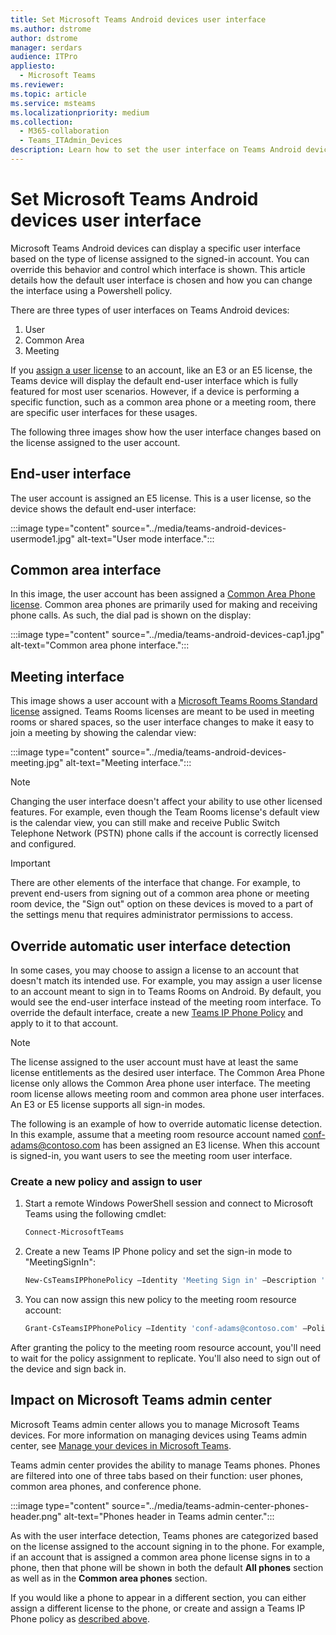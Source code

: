 ```yaml
---
title: Set Microsoft Teams Android devices user interface
ms.author: dstrome
author: dstrome
manager: serdars
audience: ITPro
appliesto: 
  - Microsoft Teams
ms.reviewer: 
ms.topic: article
ms.service: msteams
ms.localizationpriority: medium
ms.collection: 
  - M365-collaboration
  - Teams_ITAdmin_Devices
description: Learn how to set the user interface on Teams Android devices.
---
```

# Set Microsoft Teams Android devices user interface

Microsoft Teams Android devices can display a specific user interface based on the type of license assigned to the signed-in account. You can override this behavior and control which interface is shown. This article details how the default user interface is chosen and how you can change the interface using a Powershell policy.

There are three types of user interfaces on Teams Android devices:

1. User
2. Common Area
3. Meeting

If you [assign a user license](/microsoftteams/user-access) to an account, like an E3 or an E5 license, the Teams device will display the default end-user interface which is fully featured for most user scenarios. However, if a device is performing a specific function, such as a common area phone or a meeting room, there are specific user interfaces for these usages.

The following three images show how the user interface changes based on the license assigned to the user account. 

## End-user interface 

The user account is assigned an E5 license. This is a user license, so the device shows the default end-user interface:

:::image type="content" source="../media/teams-android-devices-usermode1.jpg" alt-text="User mode interface.":::

## Common area interface

In this image, the user account has been assigned a [Common Area Phone license](/microsoftteams/set-up-common-area-phones). Common area phones are primarily used for making and receiving phone calls. As such, the dial pad is shown on the display:

:::image type="content" source="../media/teams-android-devices-cap1.jpg" alt-text="Common area phone interface.":::

## Meeting interface

This image shows a user account with a [Microsoft Teams Rooms Standard license](/MicrosoftTeams/rooms/rooms-licensing) assigned. Teams Rooms licenses are meant to be used in meeting rooms or shared spaces, so the user interface changes to make it easy to join a meeting by showing the calendar view:

:::image type="content" source="../media/teams-android-devices-meeting.jpg" alt-text="Meeting interface.":::

> [!NOTE]
> Changing the user interface doesn't affect your ability to use other licensed features. For example, even though the Team Rooms license's default view is the calendar view, you can still make and receive Public Switch Telephone Network (PSTN) phone calls if the account is correctly licensed and configured.

> [!IMPORTANT]
> There are other elements of the interface that change. For example, to prevent end-users from signing out of a common area phone or meeting room device, the "Sign out" option on these devices is moved to a part of the settings menu that requires administrator permissions to access.

## Override automatic user interface detection

In some cases, you may choose to assign a license to an account that doesn't match its intended use. For example, you may assign a user license to an account meant to sign in to Teams Rooms on Android. By default, you would see the end-user interface instead of the meeting room interface. To override the default interface, create a new [Teams IP Phone Policy](/powershell/module/skype/new-csteamsipphonepolicy?view=skype-ps) and apply to it to that account.

> [!NOTE]
> The license assigned to the user account must have at least the same license entitlements as the desired user interface. The Common Area Phone license only allows the Common Area phone user interface. The meeting room license allows meeting room and common area phone user interfaces. An E3 or E5 license supports all sign-in modes.

The following is an example of how to override automatic license detection. In this example, assume that a meeting room resource account named conf-adams@contoso.com has been assigned an E3 license. When this account is signed-in, you want users to see the meeting room user interface.

### Create a new policy and assign to user

1. Start a remote Windows PowerShell session and connect to Microsoft Teams using the following cmdlet:

    ``` Powershell
    Connect-MicrosoftTeams
    ```

2. Create a new Teams IP Phone policy and set the sign-in mode to "MeetingSignIn":

   ``` Powershell
   New-CsTeamsIPPhonePolicy –Identity 'Meeting Sign in' –Description 'Meeting Sign In Phone Policy' -SignInMode 'MeetingSignIn'

   ```

3. You can now assign this new policy to the meeting room resource account:

   ``` Powershell
   Grant-CsTeamsIPPhonePolicy –Identity 'conf-adams@contoso.com' –PolicyName 'Meeting Sign In'
   ```

After granting the policy to the meeting room resource account, you'll need to wait for the policy assignment to replicate. You'll also need to sign out of the device and sign back in.

## Impact on Microsoft Teams admin center

Microsoft Teams admin center allows you to manage Microsoft Teams devices. For more information on managing devices using Teams admin center, see [Manage your devices in Microsoft Teams](device-management.md).


Teams admin center provides the ability to manage Teams phones. Phones are filtered into one of three tabs based on their function: user phones, common area phones, and conference phone. 

 :::image type="content" source="../media/teams-admin-center-phones-header.png" alt-text="Phones header in Teams admin center.":::

As with the user interface detection, Teams phones are categorized based on the license assigned to the account signing in to the phone. For example, if an account that is assigned a common area phone license signs in to a phone, then that phone will be shown in both the default **All phones** section as well as in the **Common area phones** section.

If you would like a phone to appear in a different section, you can either assign a different license to the phone, or create and assign a Teams IP Phone policy as [described above](#override-automatic-user-interface-detection).
